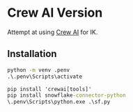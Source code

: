 # Crew AI Version

Attempt at using [Crew AI](https://docs.crewai.com/) for IK.

## Installation

```cmd
python -m venv .penv    
.\.penv\Scripts\activate

pip install 'crewai[tools]'
pip install snowflake-connector-python
\.penv\Scripts\python.exe .\sf.py
```